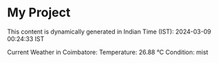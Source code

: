 # My Project

This content is dynamically generated in Indian Time (IST): 2024-03-09 00:24:33 IST


Current Weather in Coimbatore:
Temperature: 26.88 °C
Condition: mist
